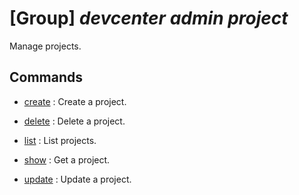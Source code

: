 # [Group] _devcenter admin project_

Manage projects.

## Commands

- [create](/Commands/devcenter/admin/project/_create.md)
: Create a project.

- [delete](/Commands/devcenter/admin/project/_delete.md)
: Delete a project.

- [list](/Commands/devcenter/admin/project/_list.md)
: List projects.

- [show](/Commands/devcenter/admin/project/_show.md)
: Get a project.

- [update](/Commands/devcenter/admin/project/_update.md)
: Update a project.
